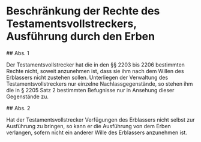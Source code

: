 # Beschränkung der Rechte des Testamentsvollstreckers, Ausführung durch den Erben



\#\# Abs. 1

 Der Testamentsvollstrecker hat die in den §§ 2203 bis 2206 bestimmten Rechte nicht, soweit anzunehmen ist, dass sie ihm nach dem Willen des Erblassers nicht zustehen sollen. Unterliegen der Verwaltung des Testamentsvollstreckers nur einzelne Nachlassgegenstände, so stehen ihm die in § 2205 Satz 2 bestimmten Befugnisse nur in Ansehung dieser Gegenstände zu.

\#\# Abs. 2

 Hat der Testamentsvollstrecker Verfügungen des Erblassers nicht selbst zur Ausführung zu bringen, so kann er die Ausführung von dem Erben verlangen, sofern nicht ein anderer Wille des Erblassers anzunehmen ist. 

